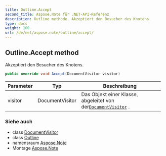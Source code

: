 ```yaml
---
title: Outline.Accept
second_title: Aspose.Note für .NET-API-Referenz
description: Outline methode. Akzeptiert den Besucher des Knotens.
type: docs
weight: 100
url: /de/net/aspose.note/outline/accept/
---
```

## Outline.Accept method

Akzeptiert den Besucher des Knotens.

```csharp
public override void Accept(DocumentVisitor visitor)
```

| Parameter | Typ | Beschreibung |
| --- | --- | --- |
| visitor | DocumentVisitor | Das Objekt einer Klasse, abgeleitet von der[`DocumentVisitor`](../../documentvisitor/) . |

### Siehe auch

* class [DocumentVisitor](../../documentvisitor/)
* class [Outline](../)
* namensraum [Aspose.Note](../../outline/)
* Montage [Aspose.Note](../../../)


